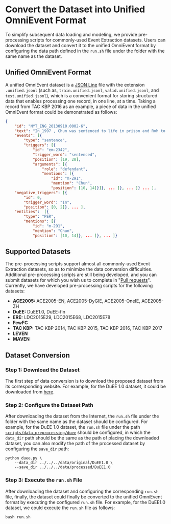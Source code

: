 # Convert the Dataset into Unified OmniEvent Format

To simplify subsequent data loading and modeling, we provide pre-processing scripts for commonly-used Event Extraction
datasets. Users can download the dataset and convert it to the unified OmniEvent format by configuring the data path
defined in the `run.sh` file under the folder with the same name as the dataset.

## Unified OmniEvent Format

A unified OmniEvent dataset is a [JSON Line](https://jsonlines.org/) file with the extension `.unified.jsonl` (such as,
`train.unified.jsonl`, `valid.unified.jsonl`, and `test.unified.jsonl`), which is a convenient format for storing
structured data that enables processing one record, in one line, at a time. Taking a record from TAC KBP 2016 as an
example, a piece of data in the unified OmniEvent format could be demonstrated as follows:

```json
{
    "id": "NYT_ENG_20130910.0002-6",
    "text": "In 1997 , Chun was sentenced to life in prison and Roh to 17 years .",
    "events": [{
        "type": "sentence",
        "triggers": [{
            "id": "em-2342",
            "trigger_word": "sentenced",
            "position": [19, 28], 
            "arguments": [{
                "role": "defendant",
                "mentions": [{
                    "id": "m-291",
                    "mention": "Chun",
                    "position": [10, 14]}]}, ... ]}, ... ]} ... ],
    "negative_triggers": [{
        "id": 0,
        "trigger_word": "In",
        "position": [0, 2]}, ... ], 
    "entities":  [{
        "type": "PER",
        "mentions": [{
            "id": "m-291",
            "mention": "Chun",
            "position": [10, 14]}, ... ]}, ... ]}
```

## Supported Datasets

The pre-processing scripts support almost all commonly-used Event Extraction datasets, so as to minimize the data
conversion difficulties. Additional pre-processing scripts are still being developed, and you can submit datasets for
which you wish us to complete in "[Pull requests](https://github.com/THU-KEG/OmniEvent/pulls)". Currently, we have
developed pre-processing scripts for the following datasets:

- **ACE2005:** ACE2005-EN, ACE2005-DyGIE, ACE2005-OneIE, ACE2005-ZH
- **DuEE:** DuEE1.0, DuEE-fin
- **ERE:** LDC2015E29, LDC2015E68, LDC2015E78
- **FewFC**
- **TAC KBP:** TAC KBP 2014, TAC KBP 2015, TAC KBP 2016, TAC KBP 2017
- **LEVEN**
- **MAVEN**

## Dataset Conversion

### Step 1: Download the Dataset

The first step of data conversion is to download the proposed dataset from its corresponding website. For example, for
the DuEE 1.0 dataset, it could be downloaded from [here](https://www.luge.ai/#/luge/dataDetail?id=6).

### Step 2: Configure the Dataset Path

After downloading the dataset from the Internet, the `run.sh` file under the folder with the same name as the dataset
should be configured. For example, for the DuEE 1.0 dataset, the `run.sh` file under the path
[`scripts/data_preprocessing/duee`](https://github.com/THU-KEG/OmniEvent/tree/main/scripts/data_processing/duee) should
be configured, in which the `data_dir` path should be the same as the path of placing the downloaded dataset, you can
also modify the path of the processed dataset by configuring the `save_dir` path:

```shell
python duee.py \
    --data_dir ../../../data/original/DuEE1.0 \
    --save_dir ../../../data/processed/DuEE1.0
```

### Step 3: Execute the `run.sh` File

After downloading the dataset and configuring the corresponding `run.sh` file, finally, the dataset could finally be
converted to the unified OmniEvent format by executing the configured `run.sh` file. For example, for the DuEE1.0
dataset, we could execute the `run.sh` file as follows:

```shell
bash run.sh
```
